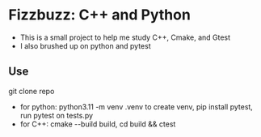 # Fizzbuzz: C++ and Python

- This is a small project to help me study C++, Cmake, and Gtest
- I also brushed up on python and pytest

## Use

git clone repo

- for python: python3.11 -m venv .venv to create venv, pip install pytest, run pytest on tests.py
- for C++: cmake --build build, cd build && ctest
